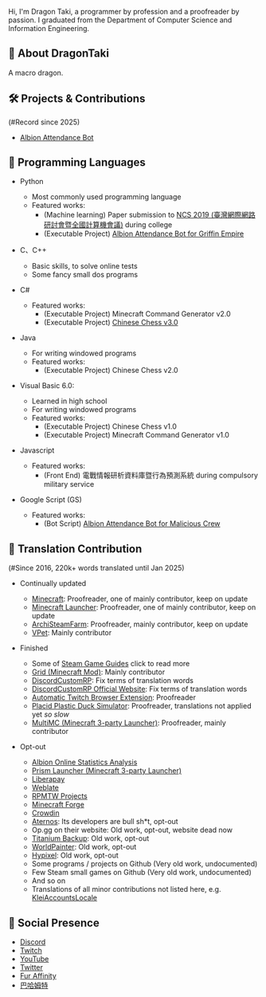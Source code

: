 Hi, I'm Dragon Taki, a programmer by profession and a proofreader by passion. I graduated from the Department of Computer Science and Information Engineering.

## 🐾 About DragonTaki
A macro dragon.

## 🛠️ Projects & Contributions
(#Record since 2025)
- [Albion Attendance Bot](https://github.com/DragonTaki/Albion-Script)

## 🧩 Programming Languages
- Python
  - Most commonly used programming language
  - Featured works:
    - (Machine learning) Paper submission to [NCS 2019 (臺灣網際網路研討會暨全國計算機會議)](https://com.nptu.edu.tw/var/file/109/1109/img/3446/111843346.pdf) during college
    - (Executable Project) [Albion Attendance Bot for Griffin Empire](https://github.com/DragonTaki/Albion-Script)

- C、C++
  - Basic skills, to solve online tests
  - Some fancy small dos programs

- C#
  - Featured works:
    - (Executable Project) Minecraft Command Generator v2.0
    - (Executable Project) [Chinese Chess v3.0](https://github.com/DragonTaki/Chinese-Chess-v3)

- Java
  - For writing windowed programs
  - Featured works:
    - (Executable Project) Chinese Chess v2.0

- Visual Basic 6.0:
  - Learned in high school
  - For writing windowed programs
  - Featured works:
    - (Executable Project) Chinese Chess v1.0
    - (Executable Project) Minecraft Command Generator v1.0

- Javascript
  - Featured works:
    - (Front End) 電戰情報研析資料庫暨行為預測系統 during compulsory military service

- Google Script (GS)
  - Featured works:
    - (Bot Script) [Albion Attendance Bot for Malicious Crew](https://github.com/DragonTaki/Albion-Script)

## 📖 Translation Contribution
(#Since 2016, 220k+ words translated until Jan 2025)
- Continually updated
  - [Minecraft](https://crowdin.com/project/minecraft): Proofreader, one of mainly contributor, keep on update
  - [Minecraft Launcher](https://crowdin.com/project/minecraft-launcher): Proofreader, one of mainly contributor, keep on update
  - [ArchiSteamFarm](https://crowdin.com/project/archisteamfarm): Proofreader, mainly contributor, keep on update
  - [VPet](https://github.com/LorisYounger/VPet): Mainly contributor

- Finished
  - Some of [Steam Game Guides](https://steamcommunity.com/id/DragonTaki/myworkshopfiles/?section=guides) click to read more
  - [Grid (Minecraft Mod)](https://crowdin.com/project/grid): Mainly contributor
  - [DiscordCustomRP](https://poeditor.com/projects/shared?id=409229): Fix terms of translation words
  - [DiscordCustomRP Official Website](https://poeditor.com/projects/shared?id=599577): Fix terms of translation words
  - [Automatic Twitch Browser Extension](https://crowdin.com/project/automatic-twitch): Proofreader
  - [Placid Plastic Duck Simulator](https://crowdin.com/project/placid-plastic-duck-simulator): Proofreader, translations not applied yet *so slow*
  - [MultiMC (Minecraft 3-party Launcher)](https://crowdin.com/project/multimc): Proofreader, mainly contributor

- Opt-out
  - [Albion Online Statistics Analysis](https://github.com/Triky313/AlbionOnline-StatisticsAnalysis)
  - [Prism Launcher (Minecraft 3-party Launcher)](https://hosted.weblate.org/projects/prismlauncher)
  - [Liberapay](https://hosted.weblate.org/projects/liberapay)
  - [Weblate](https://hosted.weblate.org/projects/weblate)
  - [RPMTW Projects](https://crowdin.com/project/siong-sngs-fantasy-world)
  - [Minecraft Forge](https://crowdin.com/project/minecraft-forge)
  - [Crowdin](https://crowdin.com/project/crowdin)
  - [Aternos](https://crowdin.com/project/aternos): Its developers are bull sh*t, opt-out
  - Op.gg on their website: Old work, opt-out, website dead now
  - [Titanium Backup](https://crowdin.com/project/titanium-backup): Old work, opt-out
  - [WorldPainter](https://crowdin.com/project/worldpainter): Old work, opt-out
  - [Hypixel](https://crowdin.com/project/hypixel): Old work, opt-out
  - Some programs / projects on Github (Very old work, undocumented)
  - Few Steam small games on Github (Very old work, undocumented)
  - And so on
  - Translations of all minor contributions not listed here, e.g. [KleiAccountsLocale](https://github.com/kleientertainment/KleiAccountsLocale/blob/master/zh-TW/strings.po)

## 🔗 Social Presence
- [Discord](https://discord.gg/GDMSyVt)
- [Twitch](https://bit.ly/DragonTakiTwitch)
- [YouTube](https://bit.ly/DragonTakiYTNew)
- [Twitter](https://twitter.com/MacroDragonTaki)
- [Fur Affinity](https://bit.ly/DragonTakiFA)
- [巴哈姆特](https://bit.ly/DragonTakiBaha)

<!--
**DragonTaki/DragonTaki** is a ✨ _special_ ✨ repository because its `README.md` (this file) appears on your GitHub profile.

Here are some ideas to get you started:

- 🔭 I’m currently working on ...
- 🌱 I’m currently learning ...
- 👯 I’m looking to collaborate on ...
- 🤔 I’m looking for help with ...
- 💬 Ask me about ...
- 📫 How to reach me: ...
- 😄 Pronouns: ...
- ⚡ Fun fact: ...
📚 What I'm Working On
🌱 Learning & Growth
🧠 My Dev Philosophy
🤝 Let's Collaborate
💡 Ideas & Inspirations
🚀 Featured Repositories
✨ Highlights & Milestones
📫 How to Reach Me
📺 Find Me Online
🔥 Currently Focused On
⏳ What's Next?
🧪 Experiments & Fun Stuff
-->
